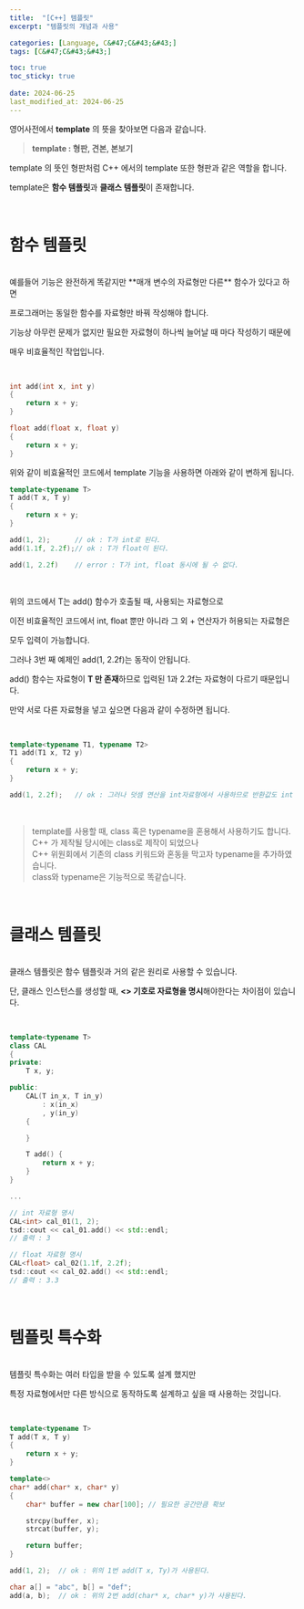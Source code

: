 ```yaml
---
title:  "[C++] 템플릿"
excerpt: "템플릿의 개념과 사용"

categories: [Language, C&#47;C&#43;&#43;]
tags: [C&#47;C&#43;&#43;]

toc: true
toc_sticky: true
 
date: 2024-06-25
last_modified_at: 2024-06-25
---
```


영어사전에서 **template** 의 뜻을 찾아보면 다음과 같습니다.

> **template : 형판, 견본, 본보기**

template 의 뜻인 형판처럼 C++ 에서의 template 또한 형판과 같은 역할을 합니다.  

template은 **함수 템플릿**과 **클래스 템플릿**이 존재합니다.  

<br/>

# 함수 템플릿
<br/>
예를들어 기능은 완전하게 똑같지만 **매개 변수의 자료형만 다른** 함수가 있다고 하면  

프로그래머는 동일한 함수를 자료형만 바꿔 작성해야 합니다.  

기능상 아무런 문제가 없지만 필요한 자료형이 하나씩 늘어날 때 마다 작성하기 때문에  

매우 비효율적인 작업입니다.  

<br/>

```c++
int add(int x, int y)
{
    return x + y;
}

float add(float x, float y)
{
    return x + y;
}
```

위와 같이 비효율적인 코드에서 template 기능을 사용하면 아래와 같이 변하게 됩니다.  

```c++
template<typename T>
T add(T x, T y)
{
    return x + y;
}

add(1, 2);      // ok : T가 int로 된다.
add(1.1f, 2.2f);// ok : T가 float이 된다.

add(1, 2.2f)    // error : T가 int, float 동시에 될 수 없다.
```

<br/>

위의 코드에서 T는 add() 함수가 호출될 때, 사용되는 자료형으로  

이전 비효율적인 코드에서 int, float 뿐만 아니라 그 외 + 연산자가 허용되는 자료형은  

모두 입력이 가능합니다.  

그러나 3번 째 예제인 add(1, 2.2f)는 동작이 안됩니다.  

add() 함수는 자료형이 **T 만 존재**하므로 입력된 1과 2.2f는 자료형이 다르기 때문입니다.  

만약 서로 다른 자료형을 넣고 싶으면 다음과 같이 수정하면 됩니다.

<br/>

```c++
template<typename T1, typename T2>
T1 add(T1 x, T2 y)
{
    return x + y;
}

add(1, 2.2f);   // ok : 그러나 덧셈 연산을 int자료형에서 사용하므로 반환값도 int
```

<br/>

> template를 사용할 때, class 혹은 typename을 혼용해서 사용하기도 합니다.  
> C++ 가 제작될 당시에는 class로 제작이 되었으나  
> C++ 위원회에서 기존의 class 키워드와 혼동을 막고자 typename을 추가하였습니다.  
> class와 typename은 기능적으로 똑같습니다.  

<br/>

# 클래스 템플릿
<br/>
클래스 템플릿은 함수 템플릿과 거의 같은 원리로 사용할 수 있습니다.  

단, 클래스 인스턴스를 생성할 때, **<> 기호로 자료형을 명시**해야한다는 차이점이 있습니다.  

<br/>

```c++
template<typename T>
class CAL
{
private:
    T x, y;

public:
    CAL(T in_x, T in_y) 
        : x(in_x)
        , y(in_y)
    {

    }

    T add() {
        return x + y;
    }
}

...

// int 자료형 명시
CAL<int> cal_01(1, 2);
tsd::cout << cal_01.add() << std::endl;
// 출력 : 3

// float 자료형 명시
CAL<float> cal_02(1.1f, 2.2f);
tsd::cout << cal_02.add() << std::endl;
// 출력 : 3.3
```

<br/>

# 템플릿 특수화
<br/>
템플릿 특수화는 여러 타입을 받을 수 있도록 설계 했지만  

특정 자료형에서만 다른 방식으로 동작하도록 설계하고 싶을 때 사용하는 것입니다.  

<br/>

```c++
template<typename T>
T add(T x, T y)
{
    return x + y;
}

template<>
char* add(char* x, char* y)
{
    char* buffer = new char[100]; // 필요한 공간만큼 확보

    strcpy(buffer, x);
    strcat(buffer, y);

    return buffer;
}

add(1, 2);  // ok : 위의 1번 add(T x, Ty)가 사용된다.

char a[] = "abc", b[] = "def";
add(a, b);  // ok : 위의 2번 add(char* x, char* y)가 사용된다.
```
